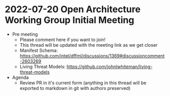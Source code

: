 # 2022-07-20 Open Architecture Working Group Initial Meeting

- Pre meeting
  - Please comment here if you want to join!
  - This thread will be updated with the meeting link as we get closer
  - Manifest Schema: https://github.com/intel/dffml/discussions/1369#discussioncomment-2603269
  - Living Threat Models: https://github.com/johnlwhiteman/living-threat-models
- Agenda
  - Review PR in it's current form (anything in this thread will be exported to markdown in git with authors preserved)